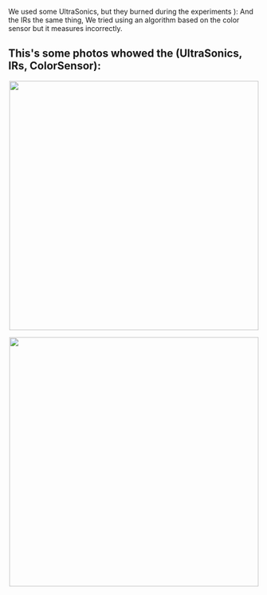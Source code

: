 We used some UltraSonics, but they burned during the experiments ):
And the IRs the same thing, We tried using an algorithm based on the color sensor but it measures incorrectly.
## This's some photos whowed the (UltraSonics, IRs, ColorSensor):

<p align="center">
  <img src="https://github.com/user-attachments/assets/317b1b24-3fd6-4d9d-9086-a822926bb834" width="500">
</p>

<p align="center">
  <img src="https://github.com/user-attachments/assets/1521a3a6-c4a5-4144-9fb0-0907f7e61413" width="500">
</p>
